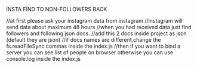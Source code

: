 İNSTA FİND TO NON-FOLLOWERS BACK 

//at first please ask your instagram data from instagram
//instagram will send data about maximum 48 hours
//when you had received data just find followers and following json docs.
//add this 2 docs inside project as json (default they are json)
//if docs names are different,change the fs.readFileSync commas inside the index.js
//then if you want to bind a server you can see list of people on browser otherwise you can use console.log inside the index.js